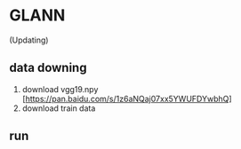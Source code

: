 # GLANN
(Updating)
## data downing
1. download vgg19.npy [https://pan.baidu.com/s/1z6aNQaj07xx5YWUFDYwbhQ]
2. download train data
## run


